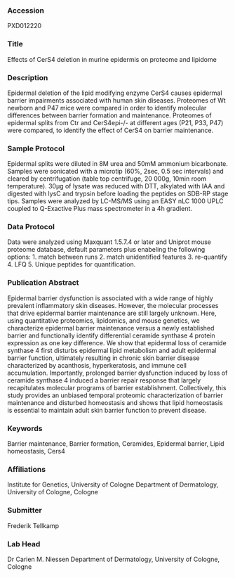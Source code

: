 ### Accession
PXD012220

### Title
Effects of CerS4 deletion in murine epidermis on proteome and lipidome

### Description
Epidermal deletion of the lipid modifying enzyme CerS4 causes epidermal barrier impairments associated with human skin diseases. Proteomes of Wt newborn and P47 mice were compared in order to identify molecular differences between barrier formation and maintenance. Proteomes of epidermal splits from Ctr and CerS4epi-/- at different ages (P21, P33, P47) were compared, to identify the effect of CerS4 on barrier maintenance.

### Sample Protocol
Epidermal splits were diluted in 8M urea and 50mM ammonium bicarbonate. Samples were sonicated with a microtip (60%, 2sec, 0.5 sec intervals) and cleared by centrifugation (table top centrifuge, 20 000g, 10min room temperature). 30µg of lysate was reduced with DTT, alkylated with IAA and digested with lysC and trypsin before loading the peptides on SDB-RP stage tips. Samples were analyzed by LC-MS/MS using an EASY nLC 1000 UPLC coupled to Q-Exactive Plus mass spectrometer in a 4h gradient.

### Data Protocol
Data were analyzed using Maxquant 1.5.7.4 or later and Uniprot mouse proteome database, default parameters plus enabeling the following options: 1. match between runs 2. match unidentified features 3. re-quantify 4. LFQ 5. Unique peptides for quantification.

### Publication Abstract
Epidermal barrier dysfunction is associated with a wide range of highly prevalent inflammatory skin diseases. However, the molecular processes that drive epidermal barrier maintenance are still largely unknown. Here, using quantitative proteomics, lipidomics, and mouse genetics, we characterize epidermal barrier maintenance versus a newly established barrier and functionally identify differential ceramide synthase 4 protein expression as one key difference. We show that epidermal loss of ceramide synthase 4 first disturbs epidermal lipid metabolism and adult epidermal barrier function, ultimately resulting in chronic skin barrier disease characterized by acanthosis, hyperkeratosis, and immune cell accumulation. Importantly, prolonged barrier dysfunction induced by loss of ceramide synthase 4 induced a barrier repair response that largely recapitulates molecular programs of barrier establishment. Collectively, this study provides an unbiased temporal proteomic characterization of barrier maintenance and disturbed homeostasis and shows that lipid homeostasis is essential to maintain adult skin barrier function to prevent disease.

### Keywords
Barrier maintenance, Barrier formation, Ceramides, Epidermal barrier, Lipid homeostasis, Cers4

### Affiliations
Institute for Genetics, University of Cologne
Department of Dermatology, University of Cologne, Cologne

### Submitter
Frederik Tellkamp

### Lab Head
Dr Carien M. Niessen
Department of Dermatology, University of Cologne, Cologne


